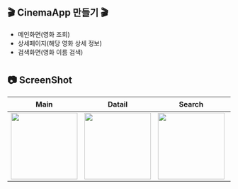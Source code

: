 ## 🎬 CinemaApp 만들기 🎬
- 메인화면(영화 조회)
- 상세페이지(해당 영화 상세 정보)
- 검색화면(영화 이름 검색)
#
## 📷 ScreenShot
|Main|Datail|Search|영상|
|:-:|:-:|:-:|:-:|
|<img src="https://github.com/yeggrrr/YegrCinemaEX/assets/161591832/5bc2d64d-a19d-430f-b575-b7959e2dc2fe" width="150"/>|<img src="https://github.com/yeggrrr/YegrCinemaEX/assets/161591832/2b3305df-af3f-4712-9b83-737d3d93bbc3" width="150"/>|<img src="https://github.com/yeggrrr/YegrCinemaEX/assets/161591832/f1bb9c15-f33c-44e0-8d77-f81e924496b2" width="150"/>|<img src="https://github.com/yeggrrr/YegrCinemaEX/assets/161591832/46cb9a31-8976-4370-bad2-9de1942caa23" width="150"/>|
